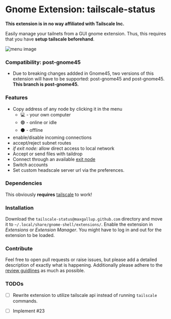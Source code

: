 # Gnome Extension: tailscale-status
**This extension is in no way affiliated with Tailscale Inc.**

Easily manage your tailnets from a GUI gnome extension.
Thus, this requires that you have **setup tailscale beforehand**. 

![menu image](pics/screenshot.png)

### Compatibility: post-gnome45
* Due to breaking changes addded in Gnome45, two versions of this extension will have to be supported: post-gnome45 and post-gnome45. **This branch is post-gnome45.**

### Features
* Copy address of any node by clicking it in the menu
    * 💻 - your own computer
    * 🟢 - online or idle
    * ⚫ - offline
* enable/disable incoming connections
* accept/reject subnet routes
* *if exit node:* allow direct access to local network
* Accept or send files with taildrop
* Connect through an available [exit node](https://tailscale.com/kb/1103/exit-nodes/)
* Switch accounts
* Set custom headscale server url via the preferences.

### Dependencies
This obviously **requires** [tailscale](https://tailscale.com) to work! 

### Installation
Download the `tailscale-status@maxgallup.github.com` directory and move it to `~/.local/share/gnome-shell/extensions/`.
Enable the extension in *Extensions* or *Extension Manager*.
You might have to log in and out for the extension to be loaded.

### Contribute
Feel free to open pull requests or raise issues, but please add a detailed description of exactly what is happening. Additionally please adhere to the [review guidlines](https://gjs.guide/extensions/review-guidelines/review-guidelines.html#basics) as much as possible.

### TODOs
- [ ] Rewrite extension to utilize tailscale api instead of running `tailscale` commands.
- [ ] Implement #23

